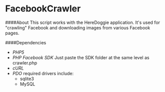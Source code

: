 FacebookCrawler
===============

####About
This script works with the HereDoggie application. It's used for "crawling" Facebook and downloading images from various Facebook pages.

####Dependencies 
- _PHP5_
- _PHP Facebook SDK_ Just paste the SDK folder at the same level as crawler.php
- _cURL_
- _PDO_ required drivers include:
  - sqlite3
  - MySQL
